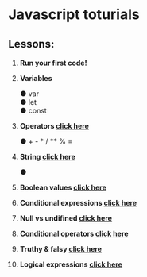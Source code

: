 # Javascript toturials

## Lessons:

<ol>
  <li><p><strong>Run your first code!</strong></p></li>
<!--   <a href="./lesson01/index.js">click here<a/> -->
  <li><p><strong>Variables</strong></p></li> 
    <span>&#9679; var</span>
    <br>
    <span>&#9679; let</span>
    <br>
    <span>&#9679; const</span>
    <br>
<!--     <a href="./lesson02/index.js">click here<a/> -->
  <li><p><strong>Operators <a href="./lesson03/index.js">click here<a/></strong></p></li>
    <span>&#9679; +   -   *   /   **   %   =</span>
  <li><p><strong>String <a href="./lesson04/index.js">click here<a/></strong></p></li>
    <span>&#9679;</span>
  <li><p><strong>Boolean values <a href="./lesson05/index.js">click here<a/></strong></p></li>
  <li><p><strong>Conditional expressions <a href="./lesson06/index.js">click here<a/></strong></p></li>
  <li><p><strong>Null vs undifined <a href="./lesson07/index.js">click here<a/></strong></p></li>
  <li><p><strong>Conditional operators <a href="./lesson08/index.js">click here<a/></strong></p></li>
  <li><p><strong>Truthy & falsy <a href="./lesson09/index.js">click here<a/></strong></p></li>
  <li><p><strong>Logical expressions <a href="./lesson10/index.js">click here<a/></strong></p></li>

  
</ol>

